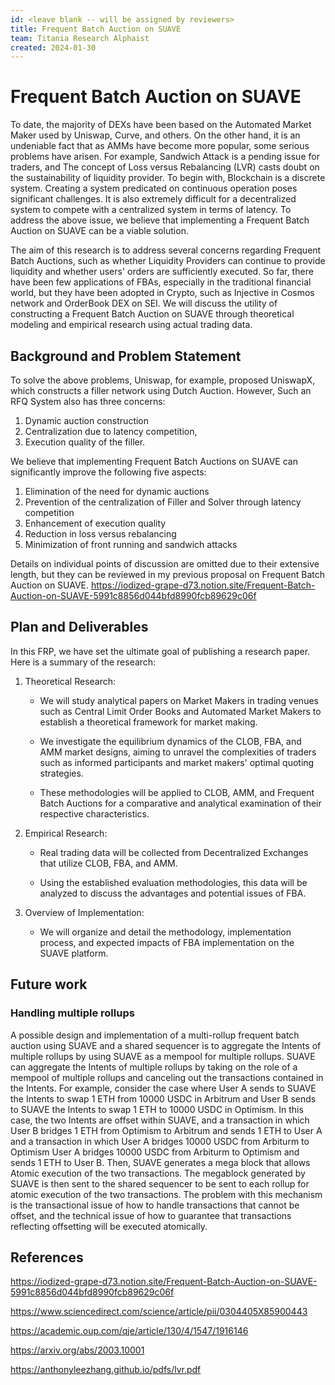 ```yaml
---
id: <leave blank -- will be assigned by reviewers>
title: Frequent Batch Auction on SUAVE
team: Titania Research Alphaist
created: 2024-01-30
---
```


# Frequent Batch Auction on SUAVE

To date, the majority of DEXs have been based on the Automated Market Maker used by Uniswap, Curve, and others. On the other hand, it is an undeniable fact that as AMMs have become more popular, some serious problems have arisen. For example, Sandwich Attack is a pending issue for traders, and The concept of Loss versus Rebalancing (LVR) casts doubt on the sustainability of liquidity provider. To begin with, Blockchain is a discrete system. Creating a system predicated on continuous operation poses significant challenges. It is also extremely difficult for a decentralized system to compete with a centralized system in terms of latency. To address the above issue, we believe that implementing a Frequent Batch Auction on SUAVE can be a viable solution. 

The aim of this research is to address several concerns regarding Frequent Batch Auctions, such as whether Liquidity Providers can continue to provide liquidity and whether users' orders are sufficiently executed. So far, there have been few applications of FBAs, especially in the traditional financial world, but they have been adopted in Crypto, such as Injective in Cosmos network and OrderBook DEX on SEI. We will discuss the utility of constructing a Frequent Batch Auction on SUAVE through theoretical modeling and empirical research using actual trading data.


## Background and Problem Statement
To solve the above problems, Uniswap, for example, proposed UniswapX, which constructs a filler network using Dutch Auction. However, Such an RFQ System also has three concerns: 
1. Dynamic auction construction
2. Centralization due to latency competition,
3. Execution quality of the filler.

We believe that implementing Frequent Batch Auctions on SUAVE can significantly improve the following five aspects:

1. Elimination of the need for dynamic auctions
2. Prevention of the centralization of Filler and Solver through latency competition
3. Enhancement of execution quality
4. Reduction in loss versus rebalancing
5. Minimization of front running and sandwich attacks

Details on individual points of discussion are omitted due to their extensive length, but they can be reviewed in my previous proposal on Frequent Batch Auction on SUAVE.
https://iodized-grape-d73.notion.site/Frequent-Batch-Auction-on-SUAVE-5991c8856d044bfd8990fcb89629c06f

## Plan and Deliverables
In this FRP, we have set the ultimate goal of publishing a research paper. Here is a summary of the research:
1. Theoretical Research:

   - We will study analytical papers on Market Makers in trading venues such as Central Limit Order Books and Automated Market Makers to establish a theoretical framework for market making.

   - We investigate the equilibrium dynamics of the CLOB, FBA, and AMM market designs, aiming to unravel the complexities of traders such as informed participants and market makers' optimal quoting strategies.

   - These methodologies will be applied to CLOB, AMM, and Frequent Batch Auctions for a comparative and analytical examination of their respective characteristics.
2. Empirical Research:

   - Real trading data will be collected from Decentralized Exchanges that utilize CLOB, FBA, and AMM.
     
   - Using the established evaluation methodologies, this data will be analyzed to discuss the advantages and potential issues of FBA.

3. Overview of Implementation:
   - We will organize and detail the methodology, implementation process, and expected impacts of FBA implementation on the SUAVE platform.

## Future work
### Handling multiple rollups

A possible design and implementation of a multi-rollup frequent batch auction using SUAVE and a shared sequencer is to aggregate the Intents of multiple rollups by using SUAVE as a mempool for multiple rollups. SUAVE can aggregate the Intents of multiple rollups by taking on the role of a mempool of multiple rollups and canceling out the transactions contained in the Intents. For example, consider the case where User A sends to SUAVE the Intents to swap 1 ETH from 10000 USDC in Arbitrum and User B sends to SUAVE the Intents to swap 1 ETH to 10000 USDC in Optimism. In this case, the two Intents are offset within SUAVE, and a transaction in which User B bridges 1 ETH from Optimism to Arbitrum and sends 1 ETH to User A and a transaction in which User A bridges 10000 USDC from Arbiturm to Optimism User A bridges 10000 USDC from Arbiturm to Optimism and sends 1 ETH to User B. Then, SUAVE generates a mega block that allows Atomic execution of the two transactions. The megablock generated by SUAVE is then sent to the shared sequencer to be sent to each rollup for atomic execution of the two transactions. The problem with this mechanism is the transactional issue of how to handle transactions that cannot be offset, and the technical issue of how to guarantee that transactions reflecting offsetting will be executed atomically.


## References

https://iodized-grape-d73.notion.site/Frequent-Batch-Auction-on-SUAVE-5991c8856d044bfd8990fcb89629c06f

https://www.sciencedirect.com/science/article/pii/0304405X85900443

https://academic.oup.com/qje/article/130/4/1547/1916146

https://arxiv.org/abs/2003.10001

https://anthonyleezhang.github.io/pdfs/lvr.pdf
